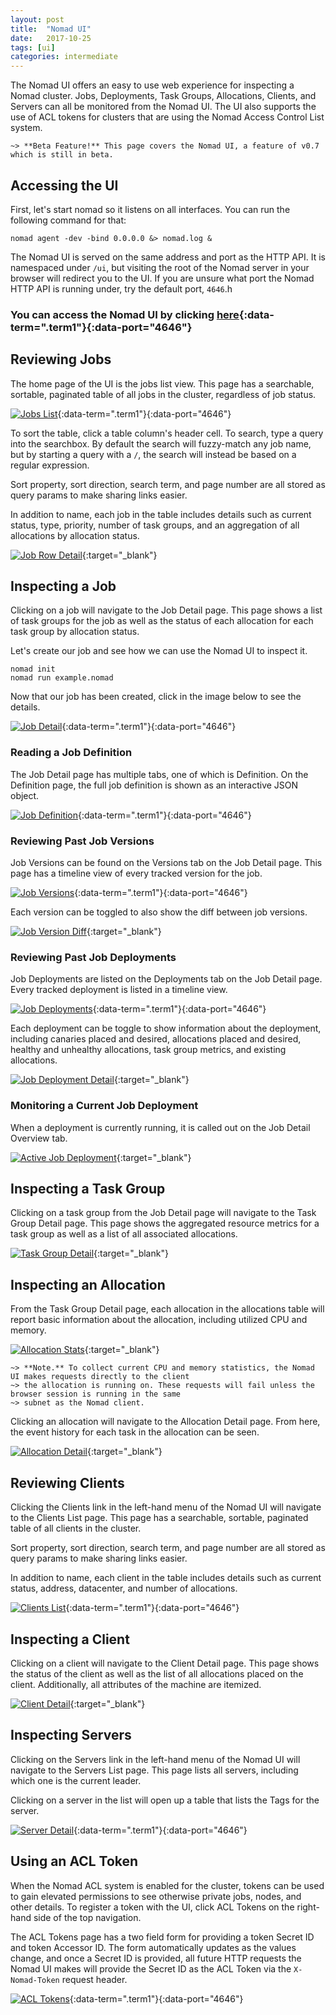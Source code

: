 ```yaml
---
layout: post
title:  "Nomad UI"
date:   2017-10-25
tags: [ui]
categories: intermediate
---
```


The Nomad UI offers an easy to use web experience for inspecting a Nomad cluster.
Jobs, Deployments, Task Groups, Allocations, Clients, and Servers can all be
monitored from the Nomad UI. The UI also supports the use of ACL tokens for
clusters that are using the Nomad Access Control List system.

```
~> **Beta Feature!** This page covers the Nomad UI, a feature of v0.7 which is still in beta.
```

## Accessing the UI

First, let's start nomad so it listens on all interfaces. You can run the following command for that:

```.term1
nomad agent -dev -bind 0.0.0.0 &> nomad.log &
```

The Nomad UI is served on the same address and port as the HTTP API. It is namespaced
under `/ui`, but visiting the root of the Nomad server in your browser will redirect you
to the UI. If you are unsure what port the Nomad HTTP API is running under, try the default
port, `4646`.h


### You can access the Nomad UI by clicking [here](/ui/){:data-term=".term1"}{:data-port="4646"}

## Reviewing Jobs

The home page of the UI is the jobs list view. This page has a searchable, sortable,
paginated table of all jobs in the cluster, regardless of job status.

[![Jobs List][img-jobs-list]](/ui/jobs/){:data-term=".term1"}{:data-port="4646"}


To sort the table, click a table column's header cell. To search, type a query into the searchbox.
By default the search will fuzzy-match any job name, but by starting a query with a `/`, the search
will instead be based on a regular expression.

Sort property, sort direction, search term, and page number are all stored as query params to make
sharing links easier.

In addition to name, each job in the table includes details such as current status, type, priority,
number of task groups, and an aggregation of all allocations by allocation status.

[![Job Row Detail][img-jobs-row-detail]][img-jobs-row-detail]{:target="_blank"}

## Inspecting a Job

Clicking on a job will navigate to the Job Detail page. This page shows a list of task groups
for the job as well as the status of each allocation for each task group by allocation status.

Let's create our job and see how we can use the Nomad UI to inspect it.

```.term1
nomad init
nomad run example.nomad
```

Now that our job has been created, click in the image below to see the details.

[![Job Detail][img-job-detail]](/ui/jobs/example){:data-term=".term1"}{:data-port="4646"}



### Reading a Job Definition

The Job Detail page has multiple tabs, one of which is Definition. On the Definition page, the full
job definition is shown as an interactive JSON object.

[![Job Definition][img-job-definition]](/ui/jobs/example/definition){:data-term=".term1"}{:data-port="4646"}

### Reviewing Past Job Versions

Job Versions can be found on the Versions tab on the Job Detail page. This page has a timeline view of
every tracked version for the job.

[![Job Versions][img-job-versions]](/ui/jobs/example/versions){:data-term=".term1"}{:data-port="4646"}

Each version can be toggled to also show the diff between job versions.

[![Job Version Diff][img-job-version-diff]][img-job-version-diff]{:target="_blank"}

### Reviewing Past Job Deployments

Job Deployments are listed on the Deployments tab on the Job Detail page. Every tracked deployment is listed in
a timeline view.

[![Job Deployments][img-job-deployments]](/ui/jobs/example/deployments){:data-term=".term1"}{:data-port="4646"}

Each deployment can be toggle to show information about the deployment, including canaries placed and desired,
allocations placed and desired, healthy and unhealthy allocations, task group metrics, and existing allocations.

[![Job Deployment Detail][img-job-deployment-detail]][img-job-deployment-detail]{:target="_blank"}

### Monitoring a Current Job Deployment

When a deployment is currently running, it is called out on the Job Detail Overview tab.

[![Active Job Deployment][img-active-job-deployment]][img-active-job-deployment]{:target="_blank"}

## Inspecting a Task Group

Clicking on a task group from the Job Detail page will navigate to the Task Group Detail page. This page shows
the aggregated resource metrics for a task group as well as a list of all associated allocations.

[![Task Group Detail][img-task-group-detail]][img-task-group-detail]{:target="_blank"}

## Inspecting an Allocation

From the Task Group Detail page, each allocation in the allocations table will report basic information about
the allocation, including utilized CPU and memory.

[![Allocation Stats][img-allocation-stats]][img-allocation-stats]{:target="_blank"}

```
~> **Note.** To collect current CPU and memory statistics, the Nomad UI makes requests directly to the client
~> the allocation is running on. These requests will fail unless the browser session is running in the same
~> subnet as the Nomad client.
```

Clicking an allocation will navigate to the Allocation Detail page. From here, the event history for each task
in the allocation can be seen.

[![Allocation Detail][img-allocation-detail]][img-allocation-detail]{:target="_blank"}

## Reviewing Clients

Clicking the Clients link in the left-hand menu of the Nomad UI will navigate to the Clients List page. This page
has a searchable, sortable, paginated table of all clients in the cluster.

Sort property, sort direction, search term, and page number are all stored as query params to make
sharing links easier.

In addition to name, each client in the table includes details such as current status, address, datacenter,
and number of allocations.

[![Clients List][img-clients-list]](/ui/nodes){:data-term=".term1"}{:data-port="4646"}

## Inspecting a Client

Clicking on a client will navigate to the Client Detail page. This page shows the status of the client as
well as the list of all allocations placed on the client. Additionally, all attributes of the machine are
itemized.

[![Client Detail][img-client-detail]][img-client-detail]{:target="_blank"}

## Inspecting Servers

Clicking on the Servers link in the left-hand menu of the Nomad UI will navigate to the Servers List page. This
page lists all servers, including which one is the current leader.

Clicking on a server in the list will open up a table that lists the Tags for the server.

[![Server Detail][img-server-detail]](/ui/servers){:data-term=".term1"}{:data-port="4646"}

## Using an ACL Token

When the Nomad ACL system is enabled for the cluster, tokens can be used to gain elevated permissions to see
otherwise private jobs, nodes, and other details. To register a token with the UI, click ACL Tokens on the
right-hand side of the top navigation.

The ACL Tokens page has a two field form for providing a token Secret ID and token Accessor ID. The form
automatically updates as the values change, and once a Secret ID is provided, all future HTTP requests the
Nomad UI makes will provide the Secret ID as the ACL Token via the `X-Nomad-Token` request header.

[![ACL Tokens][img-acl-tokens]](/ui/settings/tokens){:data-term=".term1"}{:data-port="4646"}

[img-jobs-list]: ../images/guide-ui-jobs-list.png
[img-jobs-row-detail]: ../images/guide-ui-jobs-row-detail.png
[img-job-detail]: ../images/guide-ui-job-detail.png
[img-job-definition]: ../images/guide-ui-job-definition.png
[img-job-versions]: ../images/guide-ui-job-versions.png
[img-job-version-diff]: ../images/guide-ui-job-version-diff.png
[img-job-deployments]: ../images/guide-ui-job-deployments.png
[img-job-deployment-detail]: ../images/guide-ui-job-deployment-detail.png
[img-active-job-deployment]: ../images/guide-ui-active-job-deployment.png
[img-task-group-detail]: ../images/guide-ui-task-group-detail.png
[img-allocation-stats]: ../images/guide-ui-allocation-stats.png
[img-allocation-detail]: ../images/guide-ui-allocation-detail.png
[img-clients-list]: ../images/guide-ui-clients-list.png
[img-client-detail]: ../images/guide-ui-client-detail.png
[img-server-detail]: ../images/guide-ui-server-detail.png
[img-acl-tokens]: ../images/guide-ui-acl-tokens.png
